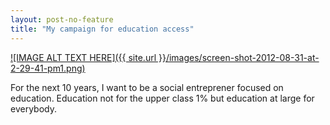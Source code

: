 ```yaml
---
layout: post-no-feature
title: "My campaign for education access"
---
```



[![IMAGE ALT TEXT HERE]({{ site.url }}/images/screen-shot-2012-08-31-at-2-29-41-pm1.png)](http://youtu.be/pueL5eTi4FA)

For the next 10 years, I want to be a social entreprener focused on education. Education not for the upper class 1% but education at large for everybody. 